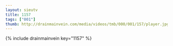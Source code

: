 ```yaml
--- 
layout: sieutv
title: 1157
tags: ["001"]
thumb: http://drainmainvein.com/media/videos/tmb/000/001/157/player.jpg
---
```

{% include drainmainvein key="1157" %} 
